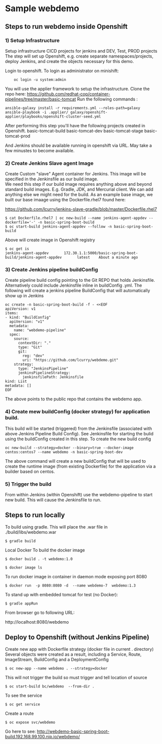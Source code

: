 # Sample webdemo

## Steps to run webdemo inside Openshift 

### 1) Setup Infrastructure
Setup infrastructure CICD projects for jenkins and DEV, Test, PROD projects
The step will set up Openshift, e.g. create separate namespaces/projects, deploy Jenkins, and create the
objects necessary for this demo.

Login to openshift.
To login as administrator on minishift:
```
    oc login -u system:admin
```
You will use the applier framework to setup the infrastructure.
Clone the repo here:
https://github.com/redhat-cop/container-pipelines/tree/master/basic-tomcat
Run the following commands :
```
ansible-galaxy install -r requirements.yml --roles-path=galaxy
ansible-playbook -i .applier/ galaxy/openshift-applier/playbooks/openshift-cluster-seed.yml
```
After performing this step you'll have the following projects created in Openshift.
basic-tomcat-build
basic-tomcat-dev
basic-tomcat-stage
basic-tomcat-prod

And Jenkins should be available running in openshift via URL. May take a few minustes to become available. 


### 2) Create Jenkins Slave agent Image  
Create Custom "slave" Agent container for Jenkins.  This image will be specified in the Jenkinsfile as our build image.  
We need this step if our build image requires anything above and beyond standard build images. 
E.g. Gradle, JDK, and Mercurial client.
We can add anything else we might need for the build.
As an example base image, we built our base imaage using the Dockerfile.rhel7 found here:

https://github.com/lcurry/jenkins-slave-gradle/blob/master/Dockerfile.rhel7

```
$ cat Dockerfile.rhel7 | oc new-build --name jenkins-agent-appdev --dockerfile='-' -n basic-spring-boot-build
$ oc start-build jenkins-agent-appdev --follow -n basic-spring-boot-build
```

Above will create image in Openshift registry
```
$ oc get is
jenkins-agent-appdev       172.30.1.1:5000/basic-spring-boot-build/jenkins-agent-appdev       latest    About a minute ago
```


### 3) Create Jenkins pipeline buildConfig 
Create pipeline build config pointing to the Git REPO that holds Jenkinsfile.
Alternatively could include Jenkinsfile inline in buildConfig .yml. 
The following will create a jenkins pipeline BuildConfig that will automatically show up in Jenkins
```
oc create -n basic-spring-boot-build -f - <<EOF
apiVersion: v1
items:
- kind: "BuildConfig"
  apiVersion: "v1"
  metadata:
    name: "webdemo-pipeline"
  spec:
    source:
      contextDir: "."
      type: "Git"
      git:
        reg: "dev"
        uri: "https://github.com/lcurry/webdemo.git"
    strategy:
      type: "JenkinsPipeline"
      jenkinsPipelineStrategy:
        jenkinsfilePath: Jenkinsfile
kind: List
metadata: []
EOF
```

The above points to the public repo that contains the webdemo app.  

### 4) Create mew buildConfig (docker strategy) for application build. 

This build will be started (triggered) from the Jenkinsfile (associated with above Jenkins Pipeline Build Config).  See Jenkinsfile for starting the bulid using the buildConfig created in this step.
To create the new build config
```
oc new-build --strategy=docker --binary=true --docker-image centos:centos7 --name webdemo -n basic-spring-boot-dev
```
The above command will create a new buildConfig that will be used to create the runtime image (from existing Dockerfile) for the application via a builder based on centos.



### 5) Trigger the build  
From within Jenkins (within Openshift) use the webdemo-pipeline to start new build. 
This will cause the Jenkinsfile to run. 



## Steps to run locally 

To build using gradle. This will place the .war file in ./build/libs/webdemo.war
```
$ gradle build      
```

Local Docker 
To build the docker image
```
$ docker build . -t webdemo:1.0

$ docker image ls
```
To run docker image in container in daemon mode exposing port 8080
```
$ docker run  -p 8080:8080 -d  --name webdemo-7  webdemo:1.3
```
To stand up with embedded tomcat for test (no Docker):
```
$ gradle appRun
```
From browser go to following URL:

http://localhost:8080/webdemo

## Deploy to Openshift  (without Jenkins Pipeline)
Create new app with Dockerfile strategy (docker file in current . directory)
Several objects were created as a result, including a Service, Route, ImageStream, BuildConfig and a DeploymentConfig
```
$ oc new-app --name webdemo . --strategy=docker
```
This will not trigger the build so must trigger and tell location of source
```
$ oc start-build bc/webdemo  --from-dir .
```
To see the service
```
$ oc get service
```

Create a route
```
$ oc expose svc/webdemo
```
Go here to see:
http://webdemo-basic-spring-boot-build.192.168.99.100.nip.io/webdemo/
